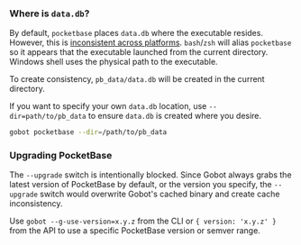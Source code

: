 ### Where is `data.db`?

By default, `pocketbase` places `data.db` where the executable resides. However, this is [inconsistent across platforms](https://github.com/pocketbase/pocketbase/issues/4361). `bash`/`zsh` will alias `pocketbase` so it appears that the executable launched from the current directory. Windows shell uses the physical path to the executable.

To create consistency, `pb_data/data.db` will be created in the current directory.

If you want to specify your own `data.db` location, use `--dir=path/to/pb_data` to ensure `data.db` is created where you desire.

```bash
gobot pocketbase --dir=/path/to/pb_data
```

### Upgrading PocketBase

The `--upgrade` switch is intentionally blocked. Since Gobot always grabs the latest version of PocketBase by default, or the version you specify, the `--upgrade` switch would overwrite Gobot's cached binary and create cache inconsistency.

Use `gobot --g-use-version=x.y.z` from the CLI or `{ version: 'x.y.z' }` from the API to use a specific PocketBase version or semver range.

